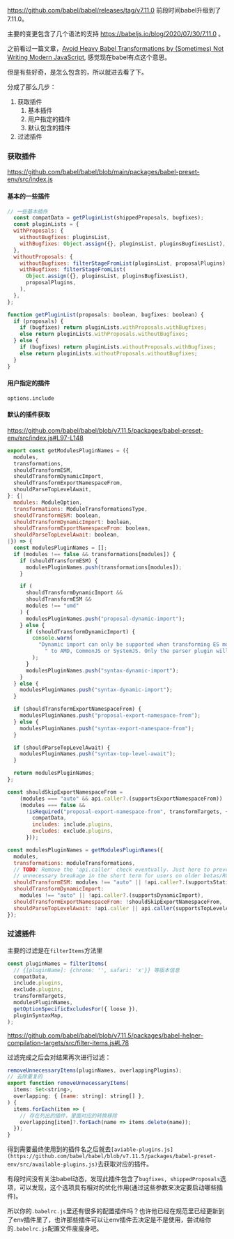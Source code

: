 https://github.com/babel/babel/releases/tag/v7.11.0 前段时间babel升级到了7.11.0。

主要的变更包含了几个语法的支持 https://babeljs.io/blog/2020/07/30/7.11.0 。



之前看过一篇文章，[Avoid Heavy Babel Transformations by (Sometimes) Not Writing Modern JavaScript](https://css-tricks.com/avoid-heavy-babel-transformations-by-sometimes-not-writing-modern-javascript/),
感觉现在babel有点这个意思。



但是有些好奇，是怎么包含的，所以就进去看了下。



分成了那么几步：



1. 获取插件
   1. 基本插件
   2. 用户指定的插件
   3. 默认包含的插件
2. 过滤插件

### 获取插件

https://github.com/babel/babel/blob/main/packages/babel-preset-env/src/index.js

#### 基本的一些插件

```js
// 一些基本插件
  const compatData = getPluginList(shippedProposals, bugfixes);
  const pluginLists = {
  withProposals: {
    withoutBugfixes: pluginsList,
    withBugfixes: Object.assign({}, pluginsList, pluginsBugfixesList),
  },
  withoutProposals: {
    withoutBugfixes: filterStageFromList(pluginsList, proposalPlugins),
    withBugfixes: filterStageFromList(
      Object.assign({}, pluginsList, pluginsBugfixesList),
      proposalPlugins,
    ),
  },
};

function getPluginList(proposals: boolean, bugfixes: boolean) {
  if (proposals) {
    if (bugfixes) return pluginLists.withProposals.withBugfixes;
    else return pluginLists.withProposals.withoutBugfixes;
  } else {
    if (bugfixes) return pluginLists.withoutProposals.withBugfixes;
    else return pluginLists.withoutProposals.withoutBugfixes;
  }
}
```

#### 用户指定的插件

`options.include`

#### 默认的插件获取

https://github.com/babel/babel/blob/v7.11.5/packages/babel-preset-env/src/index.js#L97-L148

```js
export const getModulesPluginNames = ({
  modules,
  transformations,
  shouldTransformESM,
  shouldTransformDynamicImport,
  shouldTransformExportNamespaceFrom,
  shouldParseTopLevelAwait,
}: {|
  modules: ModuleOption,
  transformations: ModuleTransformationsType,
  shouldTransformESM: boolean,
  shouldTransformDynamicImport: boolean,
  shouldTransformExportNamespaceFrom: boolean,
  shouldParseTopLevelAwait: boolean,
|}) => {
  const modulesPluginNames = [];
  if (modules !== false && transformations[modules]) {
    if (shouldTransformESM) {
      modulesPluginNames.push(transformations[modules]);
    }

    if (
      shouldTransformDynamicImport &&
      shouldTransformESM &&
      modules !== "umd"
    ) {
      modulesPluginNames.push("proposal-dynamic-import");
    } else {
      if (shouldTransformDynamicImport) {
        console.warn(
          "Dynamic import can only be supported when transforming ES modules" +
            " to AMD, CommonJS or SystemJS. Only the parser plugin will be enabled.",
        );
      }
      modulesPluginNames.push("syntax-dynamic-import");
    }
  } else {
    modulesPluginNames.push("syntax-dynamic-import");
  }

  if (shouldTransformExportNamespaceFrom) {
    modulesPluginNames.push("proposal-export-namespace-from");
  } else {
    modulesPluginNames.push("syntax-export-namespace-from");
  }

  if (shouldParseTopLevelAwait) {
    modulesPluginNames.push("syntax-top-level-await");
  }

  return modulesPluginNames;
};

const shouldSkipExportNamespaceFrom =
    (modules === "auto" && api.caller?.(supportsExportNamespaceFrom)) ||
    (modules === false &&
      !isRequired("proposal-export-namespace-from", transformTargets, {
        compatData,
        includes: include.plugins,
        excludes: exclude.plugins,
      }));

const modulesPluginNames = getModulesPluginNames({
  modules,
  transformations: moduleTransformations,
  // TODO: Remove the 'api.caller' check eventually. Just here to prevent
  // unnecessary breakage in the short term for users on older betas/RCs.
  shouldTransformESM: modules !== "auto" || !api.caller?.(supportsStaticESM),
  shouldTransformDynamicImport:
    modules !== "auto" || !api.caller?.(supportsDynamicImport),
  shouldTransformExportNamespaceFrom: !shouldSkipExportNamespaceFrom,
  shouldParseTopLevelAwait: !api.caller || api.caller(supportsTopLevelAwait),
});
```



### 过滤插件

主要的过滤是在`filterItems`方法里

```js
const pluginNames = filterItems(
  // {[pluginName]: {chrome: '', safari: 'x'}} 等版本信息
  compatData,
  include.plugins,
  exclude.plugins,
  transformTargets,
  modulesPluginNames,
  getOptionSpecificExcludesFor({ loose }),
  pluginSyntaxMap,
);

```

https://github.com/babel/babel/blob/v7.11.5/packages/babel-helper-compilation-targets/src/filter-items.js#L78

过滤完成之后会对结果再次进行过滤：

```js
removeUnnecessaryItems(pluginNames, overlappingPlugins);
// 去除重复的
export function removeUnnecessaryItems(
  items: Set<string>,
  overlapping: { [name: string]: string[] },
) {
  items.forEach(item => {
    // 存在列出的插件，里面对应的转换移除
    overlapping[item]?.forEach(name => items.delete(name));
  });
}
```

得到需要最终使用到的插件名之后就去`[aviable-plugins.js](https://github.com/babel/babel/blob/v7.11.5/packages/babel-preset-env/src/available-plugins.js)`去获取对应的插件。

有段时间没有关注babel动态，发现此插件包含了`bugfixes, shippedProposals`选项，可以发现，这个选项具有相对的优化作用(通过这些参数来决定要启动哪些插件)。

所以你的`.babelrc.js`里还有很多的配置插件吗？也许他已经在规范里已经更新到了env插件里了，也许那些插件可以让env插件去决定是不是使用，尝试给你的`.babelrc.js`配置文件廋廋身吧。
